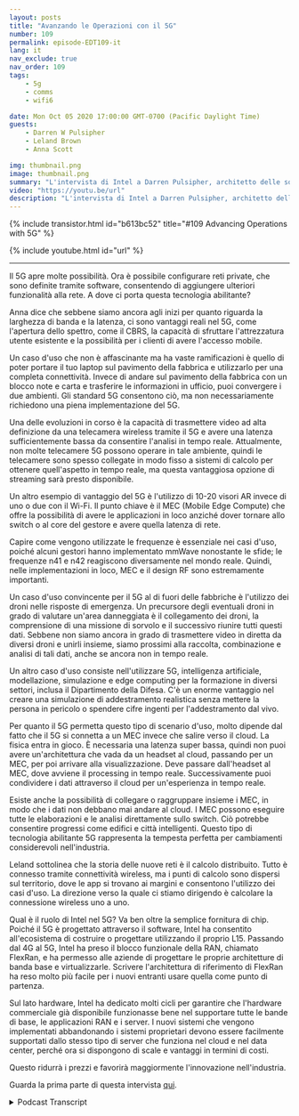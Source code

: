 ```yaml
---
layout: posts
title: "Avanzando le Operazioni con il 5G"
number: 109
permalink: episode-EDT109-it
lang: it
nav_exclude: true
nav_order: 109
tags:
    - 5g
    - comms
    - wifi6

date: Mon Oct 05 2020 17:00:00 GMT-0700 (Pacific Daylight Time)
guests:
    - Darren W Pulsipher
    - Leland Brown
    - Anna Scott

img: thumbnail.png
image: thumbnail.png
summary: "L'intervista di Intel a Darren Pulsipher, architetto delle soluzioni principali, Leland Brown, ingegnere principale: Direttore tecnico delle comunicazioni avanzate, e la dottoressa Anna Scott, architetto principale dell'edge per il settore pubblico, parla della storia delle comunicazioni avanzate e dei casi d'uso futuri con il 5G. Parte due di due."
video: "https://youtu.be/url"
description: "L'intervista di Intel a Darren Pulsipher, architetto delle soluzioni principali, Leland Brown, ingegnere principale: Direttore tecnico delle comunicazioni avanzate, e la dottoressa Anna Scott, architetto principale dell'edge per il settore pubblico, parla della storia delle comunicazioni avanzate e dei casi d'uso futuri con il 5G. Parte due di due."
---
```


<div>
{% include transistor.html id="b613bc52" title="#109 Advancing Operations with 5G" %}

{% include youtube.html id="url" %}
</div>

---

Il 5G apre molte possibilità. Ora è possibile configurare reti private, che sono definite tramite software, consentendo di aggiungere ulteriori funzionalità alla rete. A dove ci porta questa tecnologia abilitante?

Anna dice che sebbene siamo ancora agli inizi per quanto riguarda la larghezza di banda e la latenza, ci sono vantaggi reali nel 5G, come l'apertura dello spettro, come il CBRS, la capacità di sfruttare l'attrezzatura utente esistente e la possibilità per i clienti di avere l'accesso mobile.

Un caso d'uso che non è affascinante ma ha vaste ramificazioni è quello di poter portare il tuo laptop sul pavimento della fabbrica e utilizzarlo per una completa connettività. Invece di andare sul pavimento della fabbrica con un blocco note e carta e trasferire le informazioni in ufficio, puoi convergere i due ambienti. Gli standard 5G consentono ciò, ma non necessariamente richiedono una piena implementazione del 5G.

Una delle evoluzioni in corso è la capacità di trasmettere video ad alta definizione da una telecamera wireless tramite il 5G e avere una latenza sufficientemente bassa da consentire l'analisi in tempo reale. Attualmente, non molte telecamere 5G possono operare in tale ambiente, quindi le telecamere sono spesso collegate in modo fisso a sistemi di calcolo per ottenere quell'aspetto in tempo reale, ma questa vantaggiosa opzione di streaming sarà presto disponibile.

Un altro esempio di vantaggio del 5G è l'utilizzo di 10-20 visori AR invece di uno o due con il Wi-Fi. Il punto chiave è il MEC (Mobile Edge Compute) che offre la possibilità di avere le applicazioni in loco anziché dover tornare allo switch o al core del gestore e avere quella latenza di rete.

Capire come vengono utilizzate le frequenze è essenziale nei casi d'uso, poiché alcuni gestori hanno implementato mmWave nonostante le sfide; le frequenze n41 e n42 reagiscono diversamente nel mondo reale. Quindi, nelle implementazioni in loco, MEC e il design RF sono estremamente importanti.

Un caso d'uso convincente per il 5G al di fuori delle fabbriche è l'utilizzo dei droni nelle risposte di emergenza. Un precursore degli eventuali droni in grado di valutare un'area danneggiata è il collegamento dei droni, la comprensione di una missione di sorvolo e il successivo riunire tutti questi dati. Sebbene non siamo ancora in grado di trasmettere video in diretta da diversi droni e unirli insieme, siamo prossimi alla raccolta, combinazione e analisi di tali dati, anche se ancora non in tempo reale.

Un altro caso d'uso consiste nell'utilizzare 5G, intelligenza artificiale, modellazione, simulazione e edge computing per la formazione in diversi settori, inclusa il Dipartimento della Difesa. C'è un enorme vantaggio nel creare una simulazione di addestramento realistica senza mettere la persona in pericolo o spendere cifre ingenti per l'addestramento dal vivo.

Per quanto il 5G permetta questo tipo di scenario d'uso, molto dipende dal fatto che il 5G si connetta a un MEC invece che salire verso il cloud. La fisica entra in gioco. È necessaria una latenza super bassa, quindi non puoi avere un'architettura che vada da un headset al cloud, passando per un MEC, per poi arrivare alla visualizzazione. Deve passare dall'headset al MEC, dove avviene il processing in tempo reale. Successivamente puoi condividere i dati attraverso il cloud per un'esperienza in tempo reale.

Esiste anche la possibilità di collegare o raggruppare insieme i MEC, in modo che i dati non debbano mai andare al cloud. I MEC possono eseguire tutte le elaborazioni e le analisi direttamente sullo switch. Ciò potrebbe consentire progressi come edifici e città intelligenti. Questo tipo di tecnologia abilitante 5G rappresenta la tempesta perfetta per cambiamenti considerevoli nell'industria.

Leland sottolinea che la storia delle nuove reti è il calcolo distribuito. Tutto è connesso tramite connettività wireless, ma i punti di calcolo sono dispersi sul territorio, dove le app si trovano ai margini e consentono l'utilizzo dei casi d'uso. La direzione verso la quale ci stiamo dirigendo è calcolare la connessione wireless uno a uno.

Qual è il ruolo di Intel nel 5G? Va ben oltre la semplice fornitura di chip. Poiché il 5G è progettato attraverso il software, Intel ha consentito all'ecosistema di costruire o progettare utilizzando il proprio L15. Passando dal 4G al 5G, Intel ha preso il blocco funzionale della RAN, chiamato FlexRan, e ha permesso alle aziende di progettare le proprie architetture di banda base e virtualizzarle. Scrivere l'architettura di riferimento di FlexRan ha reso molto più facile per i nuovi entranti usare quella come punto di partenza.

Sul lato hardware, Intel ha dedicato molti cicli per garantire che l'hardware commerciale già disponibile funzionasse bene nel supportare tutte le bande di base, le applicazioni RAN e i server. I nuovi sistemi che vengono implementati abbandonando i sistemi proprietari devono essere facilmente supportati dallo stesso tipo di server che funziona nel cloud e nel data center, perché ora si dispongono di scale e vantaggi in termini di costi.

Questo ridurrà i prezzi e favorirà maggiormente l'innovazione nell'industria.

Guarda la prima parte di questa intervista [qui](episode-EDT108).



<details>
<summary> Podcast Transcript </summary>

<p></p>

</details>

